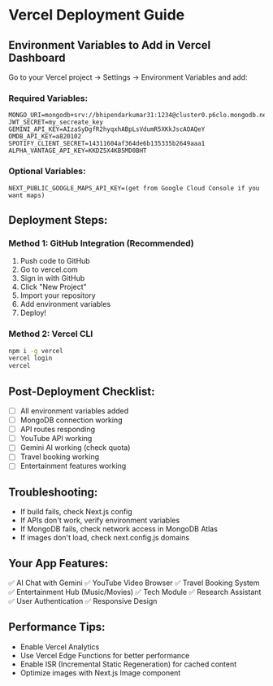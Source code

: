 # Vercel Deployment Guide

## Environment Variables to Add in Vercel Dashboard

Go to your Vercel project → Settings → Environment Variables and add:

### Required Variables:
```
MONGO_URI=mongodb+srv://bhipendarkumar31:1234@cluster0.p6clo.mongodb.net/MeraAi1
JWT_SECRET=my_secreate_key
GEMINI_API_KEY=AIzaSyDgfR2hyqxhABpLsVdumR5XKkJscAOAQeY
OMDB_API_KEY=a820102
SPOTIFY_CLIENT_SECRET=14311604af364de6b135335b2649aaa1
ALPHA_VANTAGE_API_KEY=KKDZ5X4KB5MD0BHT
```

### Optional Variables:
```
NEXT_PUBLIC_GOOGLE_MAPS_API_KEY=(get from Google Cloud Console if you want maps)
```

## Deployment Steps:

### Method 1: GitHub Integration (Recommended)
1. Push code to GitHub
2. Go to vercel.com
3. Sign in with GitHub
4. Click "New Project"
5. Import your repository
6. Add environment variables
7. Deploy!

### Method 2: Vercel CLI
```bash
npm i -g vercel
vercel login
vercel
```

## Post-Deployment Checklist:
- [ ] All environment variables added
- [ ] MongoDB connection working
- [ ] API routes responding
- [ ] YouTube API working
- [ ] Gemini AI working (check quota)
- [ ] Travel booking working
- [ ] Entertainment features working

## Troubleshooting:
- If build fails, check Next.js config
- If APIs don't work, verify environment variables
- If MongoDB fails, check network access in MongoDB Atlas
- If images don't load, check next.config.js domains

## Your App Features:
✅ AI Chat with Gemini
✅ YouTube Video Browser
✅ Travel Booking System
✅ Entertainment Hub (Music/Movies)
✅ Tech Module
✅ Research Assistant
✅ User Authentication
✅ Responsive Design

## Performance Tips:
- Enable Vercel Analytics
- Use Vercel Edge Functions for better performance
- Enable ISR (Incremental Static Regeneration) for cached content
- Optimize images with Next.js Image component